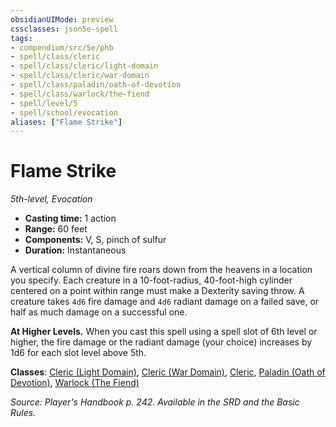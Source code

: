 ```yaml
---
obsidianUIMode: preview
cssclasses: json5e-spell
tags:
- compendium/src/5e/phb
- spell/class/cleric
- spell/class/cleric/light-domain
- spell/class/cleric/war-domain
- spell/class/paladin/oath-of-devotion
- spell/class/warlock/the-fiend
- spell/level/5
- spell/school/evocation
aliases: ["Flame Strike"]
---
```

# Flame Strike
*5th-level, Evocation*  

- **Casting time:** 1 action
- **Range:** 60 feet
- **Components:** V, S, pinch of sulfur
- **Duration:** Instantaneous

A vertical column of divine fire roars down from the heavens in a location you specify. Each creature in a 10-foot-radius, 40-foot-high cylinder centered on a point within range must make a Dexterity saving throw. A creature takes `4d6` fire damage and `4d6` radiant damage on a failed save, or half as much damage on a successful one.

**At Higher Levels.** When you cast this spell using a spell slot of 6th level or higher, the fire damage or the radiant damage (your choice) increases by 1d6 for each slot level above 5th.

**Classes**: [Cleric (Light Domain)](compendium/classes/cleric-light-domain.md), [Cleric (War Domain)](compendium/classes/cleric-war-domain.md), [Cleric](compendium/classes/cleric.md), [Paladin (Oath of Devotion)](compendium/classes/paladin-oath-of-devotion.md), [Warlock (The Fiend)](compendium/classes/warlock-the-fiend.md)

*Source: Player's Handbook p. 242. Available in the SRD and the Basic Rules.*